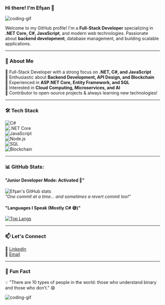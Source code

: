 ### Hi there! I'm Efşan 👋
![coding-gif](https://media2.giphy.com/media/v1.Y2lkPTc5MGI3NjExY2ZjMjZnZDk3cnp3MWIxNGg4bXZuZjVjdmZ0Zmp6NmltbGF1MGVycyZlcD12MV9pbnRlcm5hbF9naWZfYnlfaWQmY3Q9Zw/C4NdKtRaQE9m8/giphy.gif)

Welcome to my GitHub profile! I'm a **Full-Stack Developer** specializing in **.NET Core, C#, JavaScript**, and modern web technologies. Passionate about **backend development**, database management, and building scalable applications.

---

### 🚀 About Me  
🔹 Full-Stack Developer with a strong focus on **.NET, C#, and JavaScript**  
🔹 Enthusiastic about **Backend Development, API Design, and Blockchain**  
🔹 Experienced in **ASP.NET Core, Entity Framework, and SQL**  
🔹 Interested in **Cloud Computing, Microservices, and AI**  
🔹 Contributor to open-source projects & always learning new technologies!  

---

### 🛠️ Tech Stack  
![C#](https://img.shields.io/badge/C%23-%23239120.svg?style=flat&logo=c-sharp&logoColor=white)  
![.NET Core](https://img.shields.io/badge/.NET_Core-5C2D91?style=flat&logo=dotnet&logoColor=white)  
![JavaScript](https://img.shields.io/badge/JavaScript-F7DF1E?style=flat&logo=javascript&logoColor=black)  
![Node.js](https://img.shields.io/badge/Node.js-339933?style=flat&logo=node.js&logoColor=white)  
![SQL](https://img.shields.io/badge/SQL-4479A1?style=flat&logo=postgresql&logoColor=white)  
![Blockchain](https://img.shields.io/badge/Blockchain-121D33?style=flat&logo=blockchain.com&logoColor=white)  

---



### 📊 GitHub Stats:  
#### "Junior Developer Mode: Activated 🚀"  
![Efşan's GitHub stats](https://github-readme-stats.vercel.app/api?username=EfsanNart&show_icons=true&theme=radical)  
*"One commit at a time... and sometimes a revert commit too!"*  

#### "Languages I Speak (Mostly C# 😅)"  
[![Top Langs](https://github-readme-stats.vercel.app/api/top-langs/?username=EfsanNart&layout=compact&theme=radical)](https://github.com/anuraghazra/github-readme-stats)  


---

### 📫 Let's Connect  
💼 [LinkedIn](https://www.linkedin.com/in/efsannart/)  
📧 [Email](mailto:efsannart@gmail.com)  


---

### 🎉 Fun Fact  
💡 "There are 10 types of people in the world: those who understand binary and those who don’t." 😄

![coding-gif](https://media1.giphy.com/media/v1.Y2lkPTc5MGI3NjExeDM3MGk1NGozZmV4Y2oydmlrd29pc2RpN2E2cGc3MHQwbDF0bzl3aSZlcD12MV9pbnRlcm5hbF9naWZfYnlfaWQmY3Q9Zw/ule4vhcY1xEKQ/giphy.gif)

